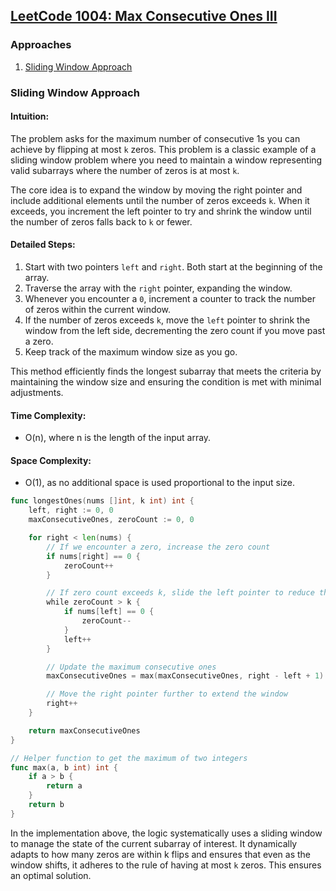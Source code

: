 ## [LeetCode 1004: Max Consecutive Ones III](https://leetcode.com/problems/max-consecutive-ones-iii/)

### Approaches
1. [Sliding Window Approach](#sliding-window-approach)

### Sliding Window Approach

#### Intuition:
The problem asks for the maximum number of consecutive 1s you can achieve by flipping at most `k` zeros. This problem is a classic example of a sliding window problem where you need to maintain a window representing valid subarrays where the number of zeros is at most `k`.

The core idea is to expand the window by moving the right pointer and include additional elements until the number of zeros exceeds `k`. When it exceeds, you increment the left pointer to try and shrink the window until the number of zeros falls back to `k` or fewer.

#### Detailed Steps:
1. Start with two pointers `left` and `right`. Both start at the beginning of the array.
2. Traverse the array with the `right` pointer, expanding the window.
3. Whenever you encounter a `0`, increment a counter to track the number of zeros within the current window.
4. If the number of zeros exceeds `k`, move the `left` pointer to shrink the window from the left side, decrementing the zero count if you move past a zero.
5. Keep track of the maximum window size as you go.

This method efficiently finds the longest subarray that meets the criteria by maintaining the window size and ensuring the condition is met with minimal adjustments.

#### Time Complexity:
- O(n), where n is the length of the input array.
  
#### Space Complexity:
- O(1), as no additional space is used proportional to the input size.

```go
func longestOnes(nums []int, k int) int {
    left, right := 0, 0
    maxConsecutiveOnes, zeroCount := 0, 0

    for right < len(nums) {
        // If we encounter a zero, increase the zero count
        if nums[right] == 0 {
            zeroCount++
        }

        // If zero count exceeds k, slide the left pointer to reduce the zero count
        while zeroCount > k {
            if nums[left] == 0 {
                zeroCount--
            }
            left++
        }

        // Update the maximum consecutive ones
        maxConsecutiveOnes = max(maxConsecutiveOnes, right - left + 1)

        // Move the right pointer further to extend the window
        right++
    }

    return maxConsecutiveOnes
}

// Helper function to get the maximum of two integers
func max(a, b int) int {
    if a > b {
        return a
    }
    return b
}
```

In the implementation above, the logic systematically uses a sliding window to manage the state of the current subarray of interest. It dynamically adapts to how many zeros are within k flips and ensures that even as the window shifts, it adheres to the rule of having at most `k` zeros. This ensures an optimal solution.


